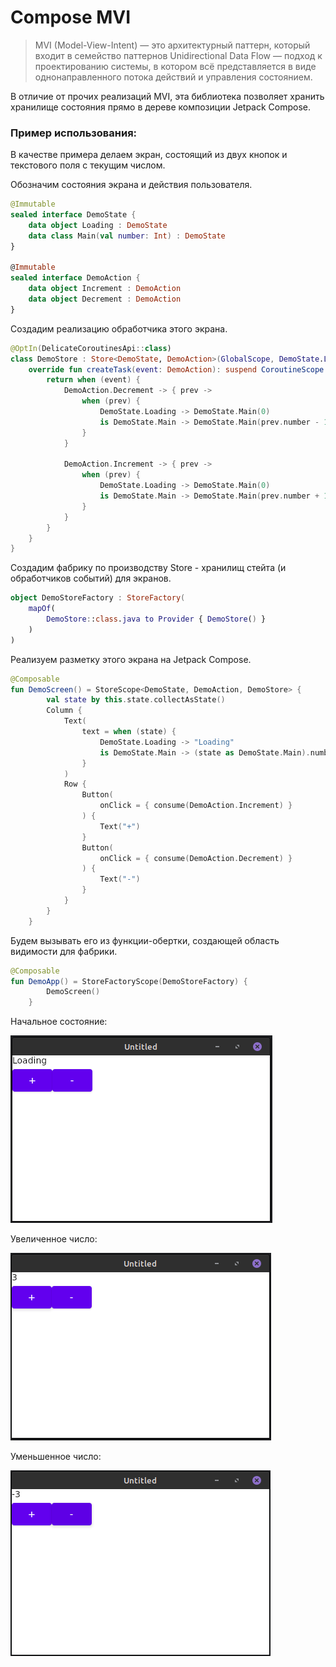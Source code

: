 # Compose MVI

> MVI (Model-View-Intent) — это архитектурный паттерн, который входит в семейство паттернов Unidirectional Data Flow —
> подход к проектированию системы, в котором всё представляется в виде однонаправленного потока действий и управления
> состоянием.

В отличие от прочих реализаций MVI, эта библиотека позволяет хранить хранилище состояния прямо в дереве композиции
Jetpack Compose.

### Пример использования:

В качестве примера делаем экран, состоящий из двух кнопок и текстового поля с текущим числом.

Обозначим состояния экрана и действия пользователя.

```kotlin
@Immutable
sealed interface DemoState {
    data object Loading : DemoState
    data class Main(val number: Int) : DemoState
}

@Immutable
sealed interface DemoAction {
    data object Increment : DemoAction
    data object Decrement : DemoAction
}
```

Создадим реализацию обработчика этого экрана.

```kotlin
@OptIn(DelicateCoroutinesApi::class)
class DemoStore : Store<DemoState, DemoAction>(GlobalScope, DemoState.Loading) {
    override fun createTask(event: DemoAction): suspend CoroutineScope.(DemoState) -> DemoState {
        return when (event) {
            DemoAction.Decrement -> { prev ->
                when (prev) {
                    DemoState.Loading -> DemoState.Main(0)
                    is DemoState.Main -> DemoState.Main(prev.number - 1)
                }
            }

            DemoAction.Increment -> { prev ->
                when (prev) {
                    DemoState.Loading -> DemoState.Main(0)
                    is DemoState.Main -> DemoState.Main(prev.number + 1)
                }
            }
        }
    }
}
```

Создадим фабрику по производству Store - хранилищ стейта (и обработчиков событий) для экранов.

```kotlin
object DemoStoreFactory : StoreFactory(
    mapOf(
        DemoStore::class.java to Provider { DemoStore() }
    )
)
```

Реализуем разметку этого экрана на Jetpack Compose.

```kotlin
@Composable
fun DemoScreen() = StoreScope<DemoState, DemoAction, DemoStore> {
        val state by this.state.collectAsState()
        Column {
            Text(
                text = when (state) {
                    DemoState.Loading -> "Loading"
                    is DemoState.Main -> (state as DemoState.Main).number.toString()
                }
            )
            Row {
                Button(
                    onClick = { consume(DemoAction.Increment) }
                ) {
                    Text("+")
                }
                Button(
                    onClick = { consume(DemoAction.Decrement) }
                ) {
                    Text("-")
                }
            }
        }
    }
```

Будем вызывать его из функции-обертки, создающей область видимости для фабрики.

```kotlin
@Composable
fun DemoApp() = StoreFactoryScope(DemoStoreFactory) {
        DemoScreen()
    }
```

Начальное состояние:

![](loading-state.png "Начальное состояние")

Увеличенное число:

![](incremented.png "Увеличенное число")

Уменьшенное число:

![](decremented.png "Уменьшенное число")